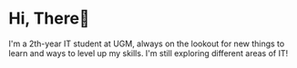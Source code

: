 # Hi, There👋
I'm a 2th-year IT student at UGM, always on the lookout for new things to learn and ways to level up my skills. I'm still exploring different areas of IT!

